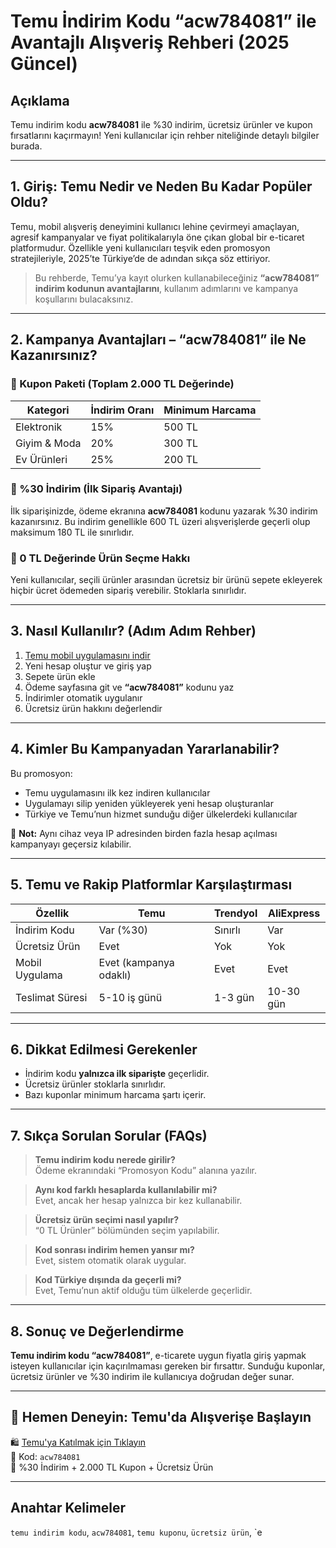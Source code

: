 # Temu İndirim Kodu “acw784081” ile Avantajlı Alışveriş Rehberi (2025 Güncel)


## Açıklama

Temu indirim kodu **acw784081** ile %30 indirim, ücretsiz ürünler ve kupon fırsatlarını kaçırmayın! Yeni kullanıcılar için rehber niteliğinde detaylı bilgiler burada.

---

## 1. Giriş: Temu Nedir ve Neden Bu Kadar Popüler Oldu?

Temu, mobil alışveriş deneyimini kullanıcı lehine çevirmeyi amaçlayan, agresif kampanyalar ve fiyat politikalarıyla öne çıkan global bir e-ticaret platformudur. Özellikle yeni kullanıcıları teşvik eden promosyon stratejileriyle, 2025’te Türkiye’de de adından sıkça söz ettiriyor.

> Bu rehberde, Temu’ya kayıt olurken kullanabileceğiniz **“acw784081” indirim kodunun avantajlarını**, kullanım adımlarını ve kampanya koşullarını bulacaksınız.

---

## 2. Kampanya Avantajları – “acw784081” ile Ne Kazanırsınız?

### 🎁 Kupon Paketi (Toplam 2.000 TL Değerinde)

| Kategori     | İndirim Oranı | Minimum Harcama |
| ------------ | ------------- | ---------------- |
| Elektronik   | 15%           | 500 TL           |
| Giyim & Moda | 20%           | 300 TL           |
| Ev Ürünleri  | 25%           | 200 TL           |

### 💸 %30 İndirim (İlk Sipariş Avantajı)

İlk siparişinizde, ödeme ekranına **acw784081** kodunu yazarak %30 indirim kazanırsınız. Bu indirim genellikle 600 TL üzeri alışverişlerde geçerli olup maksimum 180 TL ile sınırlıdır.

### 🎉 0 TL Değerinde Ürün Seçme Hakkı

Yeni kullanıcılar, seçili ürünler arasından ücretsiz bir ürünü sepete ekleyerek hiçbir ücret ödemeden sipariş verebilir. Stoklarla sınırlıdır.

---

## 3. Nasıl Kullanılır? (Adım Adım Rehber)

1. [Temu mobil uygulamasını indir](https://temu.to/k/eg5fn96vwh1)  
2. Yeni hesap oluştur ve giriş yap  
3. Sepete ürün ekle  
4. Ödeme sayfasına git ve **“acw784081”** kodunu yaz  
5. İndirimler otomatik uygulanır  
6. Ücretsiz ürün hakkını değerlendir

---

## 4. Kimler Bu Kampanyadan Yararlanabilir?

Bu promosyon:

- Temu uygulamasını ilk kez indiren kullanıcılar  
- Uygulamayı silip yeniden yükleyerek yeni hesap oluşturanlar  
- Türkiye ve Temu’nun hizmet sunduğu diğer ülkelerdeki kullanıcılar

📌 **Not:** Aynı cihaz veya IP adresinden birden fazla hesap açılması kampanyayı geçersiz kılabilir.

---

## 5. Temu ve Rakip Platformlar Karşılaştırması

| Özellik         | Temu                   | Trendyol | AliExpress |
| --------------- | ---------------------- | -------- | ---------- |
| İndirim Kodu    | Var (%30)              | Sınırlı  | Var        |
| Ücretsiz Ürün   | Evet                   | Yok      | Yok        |
| Mobil Uygulama  | Evet (kampanya odaklı) | Evet     | Evet       |
| Teslimat Süresi | 5-10 iş günü           | 1-3 gün  | 10-30 gün  |

---

## 6. Dikkat Edilmesi Gerekenler

- İndirim kodu **yalnızca ilk siparişte** geçerlidir.  
- Ücretsiz ürünler stoklarla sınırlıdır.  
- Bazı kuponlar minimum harcama şartı içerir.

---

## 7. Sıkça Sorulan Sorular (FAQs)

> **Temu indirim kodu nerede girilir?**  
Ödeme ekranındaki “Promosyon Kodu” alanına yazılır.

> **Aynı kod farklı hesaplarda kullanılabilir mi?**  
Evet, ancak her hesap yalnızca bir kez kullanabilir.

> **Ücretsiz ürün seçimi nasıl yapılır?**  
“0 TL Ürünler” bölümünden seçim yapılabilir.

> **Kod sonrası indirim hemen yansır mı?**  
Evet, sistem otomatik olarak uygular.

> **Kod Türkiye dışında da geçerli mi?**  
Evet, Temu’nun aktif olduğu tüm ülkelerde geçerlidir.

---

## 8. Sonuç ve Değerlendirme

**Temu indirim kodu “acw784081”**, e-ticarete uygun fiyatla giriş yapmak isteyen kullanıcılar için kaçırılmaması gereken bir fırsattır. Sunduğu kuponlar, ücretsiz ürünler ve %30 indirim ile kullanıcıya doğrudan değer sunar.

---

## 🎯 Hemen Deneyin: Temu'da Alışverişe Başlayın

🛍️ [Temu'ya Katılmak için Tıklayın](https://temu.to/k/eg5fn96vwh1)  
💬 Kod: `acw784081`  
🎁 %30 İndirim + 2.000 TL Kupon + Ücretsiz Ürün

---

## Anahtar Kelimeler

`temu indirim kodu`, `acw784081`, `temu kuponu`, `ücretsiz ürün`, `e
